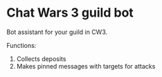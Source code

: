 # Chat Wars 3 guild bot
Bot assistant for your guild in CW3.

Functions:
1. Collects deposits
2. Makes pinned messages with targets for attacks
